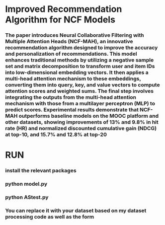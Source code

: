 # Improved Recommendation Algorithm for NCF Models #
### The paper introduces Neural Collaborative Filtering with Multiple Attention Heads (NCF-MAH), an innovative recommendation algorithm designed to improve the accuracy and personalization of recommendations. This model enhances traditional methods by utilizing a negative sample set and matrix decomposition to transform user and item IDs into low-dimensional embedding vectors. It then applies a multi-head attention mechanism to these embeddings, converting them into query, key, and value vectors to compute attention scores and weighted sums. The final step involves integrating the outputs from the multi-head attention mechanism with those from a multilayer perceptron (MLP) to predict scores. Experimental results demonstrate that NCF-MAH outperforms baseline models on the MOOC platform and other datasets, showing improvements of 13% and 9.8% in hit rate (HR) and normalized discounted cumulative gain (NDCG) at top-10, and 15.7% and 12.8% at top-20 ###
# RUN #
### install the relevant packages ###
### python model.py ###
### python AStest.py ###
### You can replace it with your dataset based on my dataset processing code as well as the form
 ###
